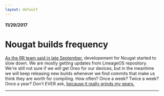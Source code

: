 ```yaml
---
layout: default
---
```


#### 11/29/2017
# [](#nougat-builds-frequency)Nougat builds frequency

[As the RR team said in late September,](https://plus.google.com/113273376518805179283/posts/XE5CN2XjYjA) developement for Nougat started to slow down. We are mostly getting updates from LineageOS repository. We're still not sure if we will get Oreo for our devices, but in the meantime we will keep releasing new builds whenever we find commits that make us think they are worth for compiling. How often? Once a week? Twice a week? Once a year? Don't EVER ask, [because it really grinds my gears.](https://www.pelletonpellet.co.uk/wp-content/uploads/2016/07/8mS65Uk.jpg)

* * *
